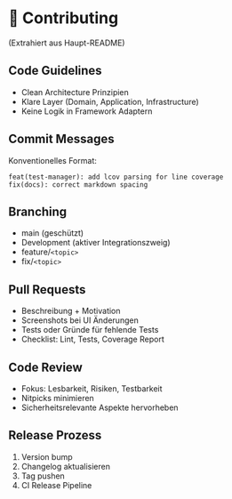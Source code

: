 # 🤝 Contributing

(Extrahiert aus Haupt-README)

## Code Guidelines

- Clean Architecture Prinzipien
- Klare Layer (Domain, Application, Infrastructure)
- Keine Logik in Framework Adaptern

## Commit Messages

Konventionelles Format:

```text
feat(test-manager): add lcov parsing for line coverage
fix(docs): correct markdown spacing
```

## Branching

- main (geschützt)
- Development (aktiver Integrationszweig)
- feature/`<topic>`
- fix/`<topic>`

## Pull Requests

- Beschreibung + Motivation
- Screenshots bei UI Änderungen
- Tests oder Gründe für fehlende Tests
- Checklist: Lint, Tests, Coverage Report

## Code Review

- Fokus: Lesbarkeit, Risiken, Testbarkeit
- Nitpicks minimieren
- Sicherheitsrelevante Aspekte hervorheben

## Release Prozess

1. Version bump
2. Changelog aktualisieren
3. Tag pushen
4. CI Release Pipeline
